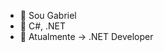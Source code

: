 - 👋 Sou Gabriel 
- 👀 C#, .NET
- 🌱 Atualmente -> .NET Developer


<!---
Gabriel-0216/Gabriel-0216 is a ✨ special ✨ repository because its `README.md` (this file) appears on your GitHub profile.
You can click the Preview link to take a look at your changes.
--->
